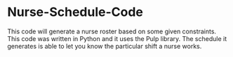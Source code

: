 # Nurse-Schedule-Code
This code will generate a nurse roster based on some given constraints. This code was written in Python and it uses the Pulp library.
The schedule it generates is able to let you know the particular shift a nurse works.
